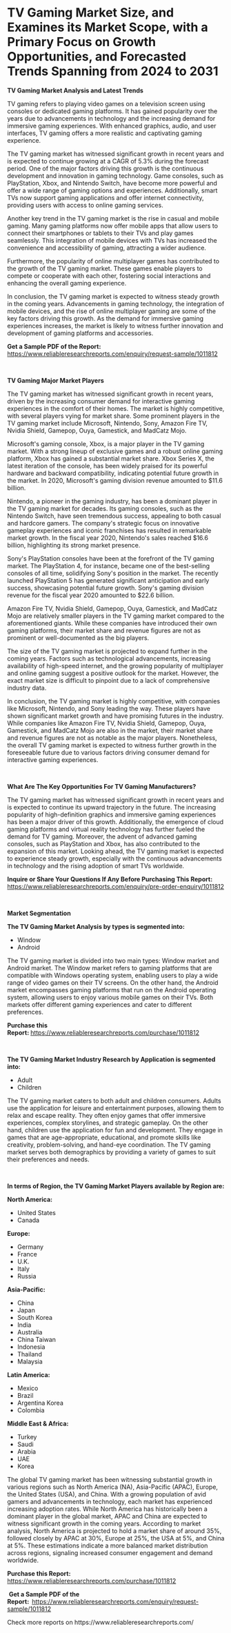 <p><h1>TV Gaming Market Size, and Examines its Market Scope, with a Primary Focus on Growth Opportunities, and Forecasted Trends Spanning from 2024 to 2031</h1></p><p><strong>TV Gaming Market Analysis and Latest Trends</strong></p>
<p><p>TV gaming refers to playing video games on a television screen using consoles or dedicated gaming platforms. It has gained popularity over the years due to advancements in technology and the increasing demand for immersive gaming experiences. With enhanced graphics, audio, and user interfaces, TV gaming offers a more realistic and captivating gaming experience.</p><p>The TV gaming market has witnessed significant growth in recent years and is expected to continue growing at a CAGR of 5.3% during the forecast period. One of the major factors driving this growth is the continuous development and innovation in gaming technology. Game consoles, such as PlayStation, Xbox, and Nintendo Switch, have become more powerful and offer a wide range of gaming options and experiences. Additionally, smart TVs now support gaming applications and offer internet connectivity, providing users with access to online gaming services.</p><p>Another key trend in the TV gaming market is the rise in casual and mobile gaming. Many gaming platforms now offer mobile apps that allow users to connect their smartphones or tablets to their TVs and play games seamlessly. This integration of mobile devices with TVs has increased the convenience and accessibility of gaming, attracting a wider audience.</p><p>Furthermore, the popularity of online multiplayer games has contributed to the growth of the TV gaming market. These games enable players to compete or cooperate with each other, fostering social interactions and enhancing the overall gaming experience.</p><p>In conclusion, the TV gaming market is expected to witness steady growth in the coming years. Advancements in gaming technology, the integration of mobile devices, and the rise of online multiplayer gaming are some of the key factors driving this growth. As the demand for immersive gaming experiences increases, the market is likely to witness further innovation and development of gaming platforms and accessories.</p></p>
<p><strong>Get a Sample PDF of the Report:&nbsp;</strong> <a href="https://www.reliableresearchreports.com/enquiry/request-sample/1011812">https://www.reliableresearchreports.com/enquiry/request-sample/1011812</a></p>
<p>&nbsp;</p>
<p><strong>TV Gaming Major Market Players</strong></p>
<p><p>The TV gaming market has witnessed significant growth in recent years, driven by the increasing consumer demand for interactive gaming experiences in the comfort of their homes. The market is highly competitive, with several players vying for market share. Some prominent players in the TV gaming market include Microsoft, Nintendo, Sony, Amazon Fire TV, Nvidia Shield, Gamepop, Ouya, Gamestick, and MadCatz Mojo.</p><p>Microsoft's gaming console, Xbox, is a major player in the TV gaming market. With a strong lineup of exclusive games and a robust online gaming platform, Xbox has gained a substantial market share. Xbox Series X, the latest iteration of the console, has been widely praised for its powerful hardware and backward compatibility, indicating potential future growth in the market. In 2020, Microsoft's gaming division revenue amounted to $11.6 billion.</p><p>Nintendo, a pioneer in the gaming industry, has been a dominant player in the TV gaming market for decades. Its gaming consoles, such as the Nintendo Switch, have seen tremendous success, appealing to both casual and hardcore gamers. The company's strategic focus on innovative gameplay experiences and iconic franchises has resulted in remarkable market growth. In the fiscal year 2020, Nintendo's sales reached $16.6 billion, highlighting its strong market presence.</p><p>Sony's PlayStation consoles have been at the forefront of the TV gaming market. The PlayStation 4, for instance, became one of the best-selling consoles of all time, solidifying Sony's position in the market. The recently launched PlayStation 5 has generated significant anticipation and early success, showcasing potential future growth. Sony's gaming division revenue for the fiscal year 2020 amounted to $22.6 billion.</p><p>Amazon Fire TV, Nvidia Shield, Gamepop, Ouya, Gamestick, and MadCatz Mojo are relatively smaller players in the TV gaming market compared to the aforementioned giants. While these companies have introduced their own gaming platforms, their market share and revenue figures are not as prominent or well-documented as the big players.</p><p>The size of the TV gaming market is projected to expand further in the coming years. Factors such as technological advancements, increasing availability of high-speed internet, and the growing popularity of multiplayer and online gaming suggest a positive outlook for the market. However, the exact market size is difficult to pinpoint due to a lack of comprehensive industry data.</p><p>In conclusion, the TV gaming market is highly competitive, with companies like Microsoft, Nintendo, and Sony leading the way. These players have shown significant market growth and have promising futures in the industry. While companies like Amazon Fire TV, Nvidia Shield, Gamepop, Ouya, Gamestick, and MadCatz Mojo are also in the market, their market share and revenue figures are not as notable as the major players. Nonetheless, the overall TV gaming market is expected to witness further growth in the foreseeable future due to various factors driving consumer demand for interactive gaming experiences.</p></p>
<p>&nbsp;</p>
<p><strong>What Are The Key Opportunities For TV Gaming Manufacturers?</strong></p>
<p><p>The TV gaming market has witnessed significant growth in recent years and is expected to continue its upward trajectory in the future. The increasing popularity of high-definition graphics and immersive gaming experiences has been a major driver of this growth. Additionally, the emergence of cloud gaming platforms and virtual reality technology has further fueled the demand for TV gaming. Moreover, the advent of advanced gaming consoles, such as PlayStation and Xbox, has also contributed to the expansion of this market. Looking ahead, the TV gaming market is expected to experience steady growth, especially with the continuous advancements in technology and the rising adoption of smart TVs worldwide.</p></p>
<p><strong>Inquire or Share Your Questions If Any Before Purchasing This Report:</strong> <a href="https://www.reliableresearchreports.com/enquiry/pre-order-enquiry/1011812">https://www.reliableresearchreports.com/enquiry/pre-order-enquiry/1011812</a></p>
<p>&nbsp;</p>
<p><strong>Market Segmentation</strong></p>
<p><strong>The TV Gaming Market Analysis by types is segmented into:</strong></p>
<p><ul><li>Window</li><li>Android</li></ul></p>
<p><p>The TV gaming market is divided into two main types: Window market and Android market. The Window market refers to gaming platforms that are compatible with Windows operating system, enabling users to play a wide range of video games on their TV screens. On the other hand, the Android market encompasses gaming platforms that run on the Android operating system, allowing users to enjoy various mobile games on their TVs. Both markets offer different gaming experiences and cater to different preferences.</p></p>
<p><strong>Purchase this Report:&nbsp;</strong><a href="https://www.reliableresearchreports.com/purchase/1011812">https://www.reliableresearchreports.com/purchase/1011812</a></p>
<p>&nbsp;</p>
<p><strong>The TV Gaming Market Industry Research by Application is segmented into:</strong></p>
<p><ul><li>Adult</li><li>Children</li></ul></p>
<p><p>The TV gaming market caters to both adult and children consumers. Adults use the application for leisure and entertainment purposes, allowing them to relax and escape reality. They often enjoy games that offer immersive experiences, complex storylines, and strategic gameplay. On the other hand, children use the application for fun and development. They engage in games that are age-appropriate, educational, and promote skills like creativity, problem-solving, and hand-eye coordination. The TV gaming market serves both demographics by providing a variety of games to suit their preferences and needs.</p></p>
<p>&nbsp;</p>
<p><strong>In terms of Region, the TV Gaming Market Players available by Region are:</strong></p>
<p>
    <p> <strong> North America: </strong>
        <ul>
            <li>United States</li>
            <li>Canada</li>
        </ul>
        </p> 
    <p> <strong> Europe: </strong>
        <ul>
            <li>Germany</li>
            <li>France</li>
            <li>U.K.</li>
            <li>Italy</li>
            <li>Russia</li>
        </ul>
        </p> 
    <p> <strong> Asia-Pacific: </strong>
        <ul>
            <li>China</li>
            <li>Japan</li>
            <li>South Korea</li>
            <li>India</li>
            <li>Australia</li>
            <li>China Taiwan</li>
            <li>Indonesia</li>
            <li>Thailand</li>
            <li>Malaysia</li>
        </ul>
        </p> 
    <p> <strong> Latin America: </strong>
        <ul>
            <li>Mexico</li>
            <li>Brazil</li>
            <li>Argentina Korea</li>
            <li>Colombia</li>
        </ul>
        </p> 
    <p> <strong> Middle East & Africa: </strong>
        <ul>
            <li>Turkey</li>
            <li>Saudi</li>
            <li>Arabia</li>
            <li>UAE</li>
            <li>Korea</li>
        </ul>
    </p>
    </p>
<p><p>The global TV gaming market has been witnessing substantial growth in various regions such as North America (NA), Asia-Pacific (APAC), Europe, the United States (USA), and China. With a growing population of avid gamers and advancements in technology, each market has experienced increasing adoption rates. While North America has historically been a dominant player in the global market, APAC and China are expected to witness significant growth in the coming years. According to market analysis, North America is projected to hold a market share of around 35%, followed closely by APAC at 30%, Europe at 25%, the USA at 5%, and China at 5%. These estimations indicate a more balanced market distribution across regions, signaling increased consumer engagement and demand worldwide.</p></p>
<p><strong>Purchase this Report: </strong><a href="https://www.reliableresearchreports.com/purchase/1011812">https://www.reliableresearchreports.com/purchase/1011812</a></p>
<p>&nbsp;<strong>Get a Sample PDF of the Report:&nbsp;&nbsp;</strong><a href="https://www.reliableresearchreports.com/enquiry/request-sample/1011812">https://www.reliableresearchreports.com/enquiry/request-sample/1011812</a></p>
<p><strong></strong></p>
<p>Check more reports on https://www.reliableresearchreports.com/</p>